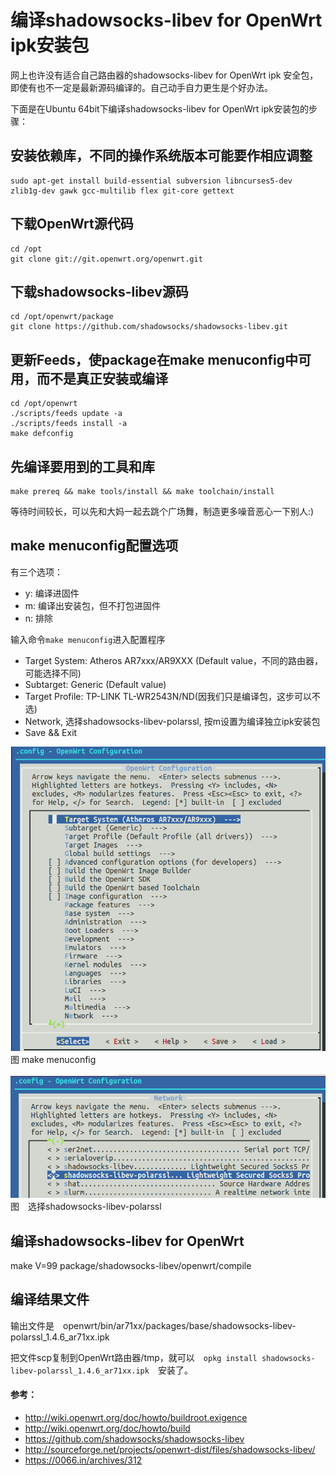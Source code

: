 # 编译shadowsocks-libev for OpenWrt ipk安装包

网上也许没有适合自己路由器的shadowsocks-libev for OpenWrt ipk 安全包，即使有也不一定是最新源码编译的。自己动手自力更生是个好办法。

下面是在Ubuntu 64bit下编译shadowsocks-libev for OpenWrt ipk安装包的步骤：

## 安装依赖库，不同的操作系统版本可能要作相应调整
	sudo apt-get install build-essential subversion libncurses5-dev zlib1g-dev gawk gcc-multilib flex git-core gettext

## 下载OpenWrt源代码
	cd /opt
	git clone git://git.openwrt.org/openwrt.git

## 下载shadowsocks-libev源码
	cd /opt/openwrt/package
	git clone https://github.com/shadowsocks/shadowsocks-libev.git
	

## 更新Feeds，使package在make menuconfig中可用，而不是真正安装或编译
	cd /opt/openwrt
	./scripts/feeds update -a
	./scripts/feeds install -a	
	make defconfig
	
## 先编译要用到的工具和库
	make prereq && make tools/install && make toolchain/install

等待时间较长，可以先和大妈一起去跳个广场舞，制造更多噪音恶心一下别人:)

## make menuconfig配置选项
有三个选项：
- y: 编译进固件
- m: 编译出安装包，但不打包进固件
- n: 排除
	
输入命令`make menuconfig`进入配置程序

- Target System: Atheros AR7xxx/AR9XXX  (Default value，不同的路由器，可能选择不同)
- Subtarget: Generic (Default value)
- Target Profile: TP-LINK TL-WR2543N/ND(因我们只是编译包，这步可以不选)
- Network, 选择shadowsocks-libev-polarssl,  按m设置为编译独立ipk安装包
- Save && Exit
			
![](images/4.1.make-menuconfig.png)
图 make menuconfig

![](images/4.1.network-shadowsocks-libev-polarssl.png)
图　选择shadowsocks-libev-polarssl								
																								
## 编译shadowsocks-libev for OpenWrt
make V=99 package/shadowsocks-libev/openwrt/compile	
	
## 编译结果文件
输出文件是　openwrt/bin/ar71xx/packages/base/shadowsocks-libev-polarssl_1.4.6_ar71xx.ipk	

把文件scp复制到OpenWrt路由器/tmp，就可以　`opkg install shadowsocks-libev-polarssl_1.4.6_ar71xx.ipk`　安装了。
	
#### 参考：
- http://wiki.openwrt.org/doc/howto/buildroot.exigence
- http://wiki.openwrt.org/doc/howto/build
- https://github.com/shadowsocks/shadowsocks-libev
- http://sourceforge.net/projects/openwrt-dist/files/shadowsocks-libev/
- https://0066.in/archives/312
